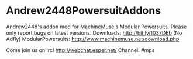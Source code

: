 Andrew2448PowersuitAddons
=========================

Andrew2448's addon mod for MachineMuse's Modular Powersuits.
Please only report bugs on latest versions.
Downloads: http://bit.ly/1037DEb (No Adfly)
ModularPowersuits: http://www.machinemuse.net/download.php

Come join us on irc! http://webchat.esper.net/
Channel: #mps
